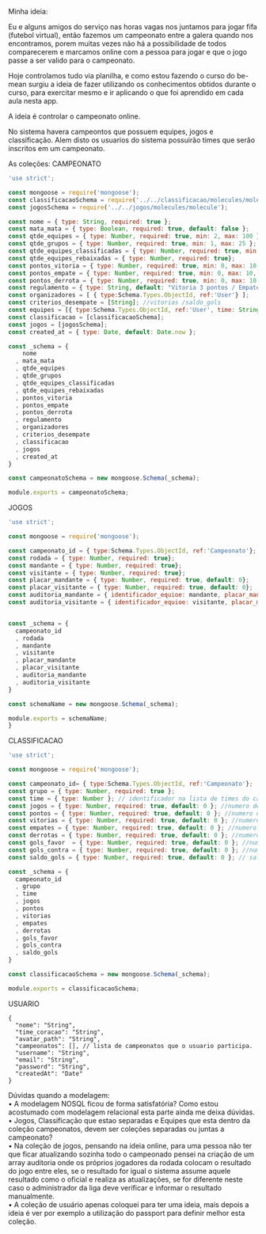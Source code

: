 Minha ideia:

Eu e alguns amigos do serviço nas horas vagas nos juntamos para jogar fifa (futebol virtual), então fazemos um campeonato entre a galera quando nos encontramos, porem muitas vezes não há a possibilidade de todos comparecerem e marcamos online com a pessoa para jogar e que o jogo passe a ser valido para o campeonato.

Hoje controlamos tudo via planilha, e como estou fazendo o curso do be-mean surgiu a ideia de fazer utilizando os conhecimentos obtidos durante o curso, para exercitar mesmo e ir aplicando o que foi aprendido em cada aula nesta app.

A ideia é controlar o campeonato online. 

No sistema havera campeontos que possuem equipes, jogos e classificação. Alem disto os usuarios do sistema possuirão times que serão inscritos em um campeonato.

As coleções:
CAMPEONATO 
```js
'use strict';

const mongoose = require('mongoose');
const classificacaoSchema = require('../../classificacao/molecules/molecule');
const jogosSchema = require('../../jogos/molecules/molecule');

const nome = { type: String, required: true }; 
const mata_mata = { type: Boolean, required: true, default: false }; 
const qtde_equipes = { type: Number, required: true, min: 2, max: 100 }; 
const qtde_grupos = { type: Number, required: true, min: 1, max: 25 };
const qtde_equipes_classificadas = { type: Number, required: true, min: 1 };
const qtde_equipes_rebaixadas = { type: Number, required: true};
const pontos_vitoria = { type: Number, required: true, min: 0, max: 10, default: 3 };
const pontos_empate = { type: Number, required: true, min: 0, max: 10, default: 1 };
const pontos_derrota = { type: Number, required: true, min: 0, max: 10, default: 0 };
const regulamento = { type: String, default: "Vitoria 3 pontos / Empate 1 ponto / Derrota 0 pontos" }; 
const organizadores = [ { type:Schema.Types.ObjectId, ref:'User'} ];
const criterios_desempate = [String]; //vitorias /saldo_gols
const equipes = [{ type:Schema.Types.ObjectId, ref:'User', time: String, identificador: Number }]
const classificacao = [classificacaoSchema];
const jogos = [jogosSchema];
const created_at = { type: Date, default: Date.now };

const _schema = {
    nome 
  , mata_mata
  , qtde_equipes
  , qtde_grupos
  , qtde_equipes_classificadas
  , qtde_equipes_rebaixadas
  , pontos_vitoria
  , pontos_empate
  , pontos_derrota
  , regulamento
  , organizadores
  , criterios_desempate
  , classificacao
  , jogos 
  , created_at
}

const campeonatoSchema = new mongoose.Schema(_schema);

module.exports = campeonatoSchema;
```

JOGOS
```js
'use strict';

const mongoose = require('mongoose');

const campeonato_id = { type:Schema.Types.ObjectId, ref:'Campeonato'};
const rodada = { type: Number, required: true}; 
const mandante = { type: Number, required: true}; 
const visitante = { type: Number, required: true}; 
const placar_mandante = { type: Number, required: true, default: 0}; 
const placar_visitante = { type: Number, required: true, default: 0}; 
const auditoria_mandante = { identificador_equioe: mandante, placar_mandante: placar_mandante, placar_visitante: placar_visitante};
const auditoria_visitante = { identificador_equioe: visitante, placar_mandante: placar_mandante, placar_visitante: placar_visitante};


const _schema = {
  campeonato_id 
  , rodada
  , mandante
  , visitante
  , placar_mandante
  , placar_visitante
  , auditoria_mandante 
  , auditoria_visitante
}

const schemaName = new mongoose.Schema(_schema);

module.exports = schemaName;
}
```

CLASSIFICACAO
```js
'use strict';

const mongoose = require('mongoose');

const campeonato_id= { type:Schema.Types.ObjectId, ref:'Campeonato'};
const grupo = { type: Number, required: true };
const time = { type: Number }; // identificador na lista de times do campeonato
const jogos = { type: Number, required: true, default: 0 }; //numero de jogos jogados
const pontos = { type: Number, required: true, default: 0 }; //numero de pontos conquistados
const vitorias = { type: Number, required: true, default: 0 }; //numero de vitorias conquistadas
const empates = { type: Number, required: true, default: 0 }; //numero de empates conquistados
const derrotas = { type: Number, required: true, default: 0 }; //numero de derrotas conquistadas
const gols_favor  = { type: Number, required: true, default: 0 }; //numero gols feitos
const gols_contra = { type: Number, required: true, default: 0 }; //numero gols sofridos
const saldo_gols = { type: Number, required: true, default: 0 }; // saldo de gols

const _schema = {
  campeonato_id
  , grupo 
  , time
  , jogos
  , pontos
  , vitorias
  , empates
  , derrotas
  , gols_favor
  , gols_contra
  , saldo_gols
}

const classificacaoSchema = new mongoose.Schema(_schema);

module.exports = classificacaoSchema;
```

USUARIO
```
{ 
  "nome": "String",
  "time_coracao": "String",
  "avatar_path": "String",
  "campeonatos": [], // lista de campeonatos que o usuario participa.
  "username": "String",
  "email": "String",
  "password": "String",
  "createdAt": "Date"
}
```

Dúvidas quando a modelagem:  
•	A modelagem NOSQL ficou de forma satisfatória? Como estou acostumado com modelagem relacional esta parte ainda me deixa dúvidas. 
•	Jogos, Classificação que estao separadas e Equipes que esta dentro da coleção campeonatos, devem ser coleções separadas ou juntas a campeonato?  
•	Na coleção de jogos, pensando na ideia online, para uma pessoa não ter que ficar atualizando sozinha todo o campeonado pensei na criação de um array auditoria onde os próprios jogadores da rodada colocam o resultado do jogo entre eles, se o resultado for igual o sistema assume aquele resultado como o oficial e realiza as atualizações, se for diferente neste caso o administrador da liga deve verificar e informar o resultado manualmente.  
•	A coleção de usuário apenas coloquei para ter uma ideia, mais depois a ideia é ver por exemplo a utilização do passport para definir melhor esta coleção.  
